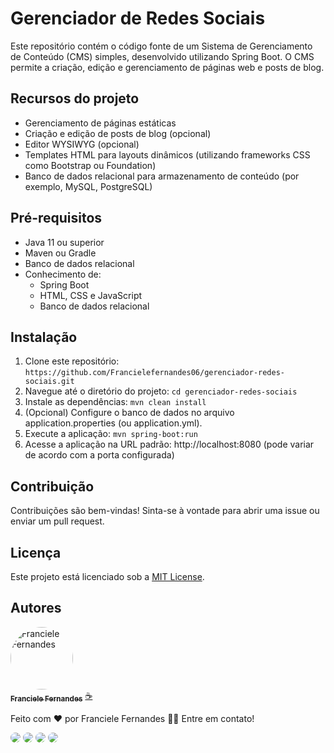# Gerenciador de Redes Sociais

Este repositório contém o código fonte de um Sistema de Gerenciamento de Conteúdo (CMS) simples, desenvolvido utilizando Spring Boot. O CMS permite a criação, edição e gerenciamento de páginas web e posts de blog.

## Recursos do projeto
- Gerenciamento de páginas estáticas
- Criação e edição de posts de blog (opcional)
- Editor WYSIWYG (opcional)
- Templates HTML para layouts dinâmicos (utilizando frameworks CSS como Bootstrap ou Foundation)
- Banco de dados relacional para armazenamento de conteúdo (por exemplo, MySQL, PostgreSQL)


## Pré-requisitos

- Java 11 ou superior
- Maven ou Gradle
- Banco de dados relacional
- Conhecimento de:
  - Spring Boot
  - HTML, CSS e JavaScript
  - Banco de dados relacional


## Instalação

1. Clone este repositório: `https://github.com/Francielefernandes06/gerenciador-redes-sociais.git`
2. Navegue até o diretório do projeto: `cd gerenciador-redes-sociais`
3. Instale as dependências: `mvn clean install`
4. (Opcional) Configure o banco de dados no arquivo application.properties (ou application.yml).
5. Execute a aplicação: `mvn spring-boot:run`
6. Acesse a aplicação na URL padrão: http://localhost:8080 (pode variar de acordo com a porta configurada)


## Contribuição

Contribuições são bem-vindas! Sinta-se à vontade para abrir uma issue ou enviar um pull request.

## Licença

Este projeto está licenciado sob a [MIT License](LICENSE).

## Autores

<a href="https://github.com/Francielefernandes06">
 <img style="border-radius: 50%;" src="https://avatars.githubusercontent.com/u/76757362?s=400&u=684d36af428031c5325f144e85574faa68f9b60f&v=4" width="100px;" alt="Franciele Fernandes"/>
 <br />
 <sub><b>Franciele Fernandes</b></sub></a> <a href="https://github.com/Francielefernandes06" title="GitHub">☕</a>


Feito com ❤️ por Franciele Fernandes 👋🏽 Entre em contato!

<a href="https://instagram.com/franciele_fernandes06" target="_blank"><img style="border-radius: 50px;" src="https://img.shields.io/badge/-Instagram-%23b6008b?style=for-the-badge&logo=instagram&logoColor=white" target="_blank"></a>
<a href = "mailto:francielefernandes126@gmail.com"><img style="border-radius: 50px;" src="https://img.shields.io/badge/-Gmail-%23d3403a?style=for-the-badge&logo=gmail&logoColor=white" target="_blank"></a>
 <a href="https://www.linkedin.com/in/desenvolvedora-franciele-fernandes/" target="_blank"><img style="border-radius: 50px;" src="https://img.shields.io/badge/-LinkedIn-%230077B5?style=for-the-badge&logo=linkedin&logoColor=white" target="_blank"></a> 
 <a href="https://wa.me/5584994285704?text=Olá,%20Franciele%20Fernandes.%20Tudo%20bem?" target="_blank"><img style="border-radius: 50px;" src="https://img.shields.io/badge/-WhatsApp-%2325c862?style=for-the-badge&logo=whatsapp&logoColor=white" target="_blank"></a>